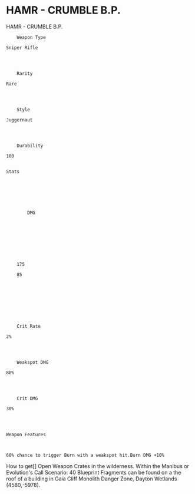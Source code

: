 # HAMR - CRUMBLE B.P.

HAMR - CRUMBLE B.P.


	
		
		
	
	



	
		Weapon Type
	
	Sniper Rifle



	
		Rarity
	
	Rare



	
		Style
	
	Juggernaut



	
		Durability
	
	100


	Stats

	
	
	
	
		
		
			DMG
		
			 
		
		
	
	
	
	
	
		175
	
		85
	
	
	





	
		Crit Rate
	
	2%



	
		Weakspot DMG
	
	80%



	
		Crit DMG
	
	30%




	Weapon Features


	
	60% chance to trigger Burn with a weakspot hit.Burn DMG +10%







How to get[]
Open Weapon Crates in the wilderness.
Within the Manibus or Evolution's Call Scenario: 40 Blueprint Fragments can be found on a the roof of a building in Gaia Cliff Monolith Danger Zone, Dayton Wetlands (4580,-5978).

